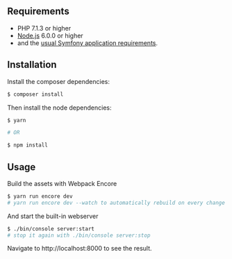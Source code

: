 Requirements
------------

  * PHP 7.1.3 or higher
  * [Node.js](https://nodejs.org/en/download/) 6.0.0 or higher
  * and the [usual Symfony application requirements][1].

Installation
------------

Install the composer dependencies:

```bash
$ composer install
```

Then install the node dependencies:

```bash
$ yarn

# OR

$ npm install
```

Usage
-----

Build the assets with Webpack Encore

```bash
$ yarn run encore dev
# yarn run encore dev --watch to automatically rebuild on every change
```

And start the built-in webserver

```bash
$ ./bin/console server:start
# stop it again with ./bin/console server:stop
```

Navigate to http://localhost:8000 to see the result.


[1]: https://symfony.com/doc/current/reference/requirements.html